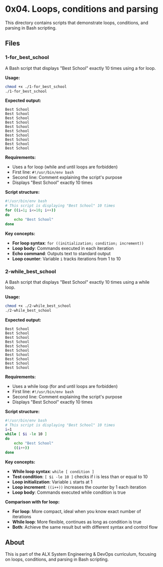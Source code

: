 # 0x04. Loops, conditions and parsing

This directory contains scripts that demonstrate loops, conditions, and parsing in Bash scripting.

## Files

### 1-for_best_school
A Bash script that displays "Best School" exactly 10 times using a for loop.

**Usage:**
```bash
chmod +x ./1-for_best_school
./1-for_best_school
```

**Expected output:**
```
Best School
Best School
Best School
Best School
Best School
Best School
Best School
Best School
Best School
Best School
```

**Requirements:**
- Uses a for loop (while and until loops are forbidden)
- First line: `#!/usr/bin/env bash`
- Second line: Comment explaining the script's purpose
- Displays "Best School" exactly 10 times

**Script structure:**
```bash
#!/usr/bin/env bash
# This script is displaying "Best School" 10 times
for ((i=1; i<=10; i++))
do
    echo "Best School"
done
```

**Key concepts:**
- **For loop syntax**: `for ((initialization; condition; increment))`
- **Loop body**: Commands executed in each iteration
- **Echo command**: Outputs text to standard output
- **Loop counter**: Variable `i` tracks iterations from 1 to 10

### 2-while_best_school
A Bash script that displays "Best School" exactly 10 times using a while loop.

**Usage:**
```bash
chmod +x ./2-while_best_school
./2-while_best_school
```

**Expected output:**
```
Best School
Best School
Best School
Best School
Best School
Best School
Best School
Best School
Best School
Best School
```

**Requirements:**
- Uses a while loop (for and until loops are forbidden)
- First line: `#!/usr/bin/env bash`
- Second line: Comment explaining the script's purpose
- Displays "Best School" exactly 10 times

**Script structure:**
```bash
#!/usr/bin/env bash
# This script is displaying "Best School" 10 times
i=1
while [ $i -le 10 ]
do
    echo "Best School"
    ((i++))
done
```

**Key concepts:**
- **While loop syntax**: `while [ condition ]`
- **Test condition**: `[ $i -le 10 ]` checks if i is less than or equal to 10
- **Loop initialization**: Variable `i` starts at 1
- **Loop increment**: `((i++))` increases the counter by 1 each iteration
- **Loop body**: Commands executed while condition is true

**Comparison with for loop:**
- **For loop**: More compact, ideal when you know exact number of iterations
- **While loop**: More flexible, continues as long as condition is true
- **Both**: Achieve the same result but with different syntax and control flow

## About

This is part of the ALX System Engineering & DevOps curriculum, focusing on loops, conditions, and parsing in Bash scripting.
